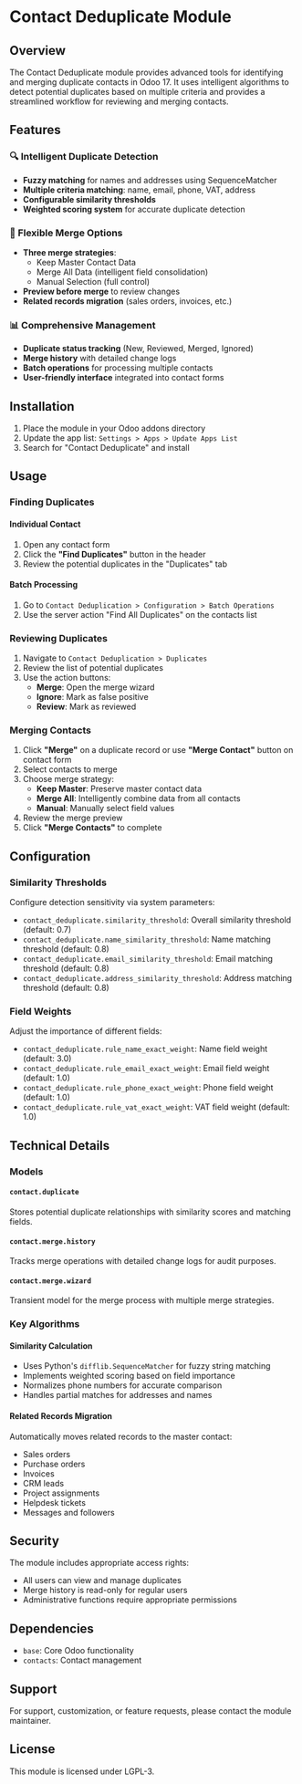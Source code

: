# Contact Deduplicate Module

## Overview
The Contact Deduplicate module provides advanced tools for identifying and merging duplicate contacts in Odoo 17. It uses intelligent algorithms to detect potential duplicates based on multiple criteria and provides a streamlined workflow for reviewing and merging contacts.

## Features

### 🔍 Intelligent Duplicate Detection
- **Fuzzy matching** for names and addresses using SequenceMatcher
- **Multiple criteria matching**: name, email, phone, VAT, address
- **Configurable similarity thresholds**
- **Weighted scoring system** for accurate duplicate detection

### 🔄 Flexible Merge Options
- **Three merge strategies**:
  - Keep Master Contact Data
  - Merge All Data (intelligent field consolidation)
  - Manual Selection (full control)
- **Preview before merge** to review changes
- **Related records migration** (sales orders, invoices, etc.)

### 📊 Comprehensive Management
- **Duplicate status tracking** (New, Reviewed, Merged, Ignored)
- **Merge history** with detailed change logs
- **Batch operations** for processing multiple contacts
- **User-friendly interface** integrated into contact forms

## Installation

1. Place the module in your Odoo addons directory
2. Update the app list: `Settings > Apps > Update Apps List`
3. Search for "Contact Deduplicate" and install

## Usage

### Finding Duplicates

#### Individual Contact
1. Open any contact form
2. Click the **"Find Duplicates"** button in the header
3. Review the potential duplicates in the "Duplicates" tab

#### Batch Processing
1. Go to `Contact Deduplication > Configuration > Batch Operations`
2. Use the server action "Find All Duplicates" on the contacts list

### Reviewing Duplicates

1. Navigate to `Contact Deduplication > Duplicates`
2. Review the list of potential duplicates
3. Use the action buttons:
   - **Merge**: Open the merge wizard
   - **Ignore**: Mark as false positive
   - **Review**: Mark as reviewed

### Merging Contacts

1. Click **"Merge"** on a duplicate record or use **"Merge Contact"** button on contact form
2. Select contacts to merge
3. Choose merge strategy:
   - **Keep Master**: Preserve master contact data
   - **Merge All**: Intelligently combine data from all contacts
   - **Manual**: Manually select field values
4. Review the merge preview
5. Click **"Merge Contacts"** to complete

## Configuration

### Similarity Thresholds
Configure detection sensitivity via system parameters:

- `contact_deduplicate.similarity_threshold`: Overall similarity threshold (default: 0.7)
- `contact_deduplicate.name_similarity_threshold`: Name matching threshold (default: 0.8)
- `contact_deduplicate.email_similarity_threshold`: Email matching threshold (default: 0.8)
- `contact_deduplicate.address_similarity_threshold`: Address matching threshold (default: 0.8)

### Field Weights
Adjust the importance of different fields:

- `contact_deduplicate.rule_name_exact_weight`: Name field weight (default: 3.0)
- `contact_deduplicate.rule_email_exact_weight`: Email field weight (default: 1.0)
- `contact_deduplicate.rule_phone_exact_weight`: Phone field weight (default: 1.0)
- `contact_deduplicate.rule_vat_exact_weight`: VAT field weight (default: 1.0)

## Technical Details

### Models

#### `contact.duplicate`
Stores potential duplicate relationships with similarity scores and matching fields.

#### `contact.merge.history`
Tracks merge operations with detailed change logs for audit purposes.

#### `contact.merge.wizard`
Transient model for the merge process with multiple merge strategies.

### Key Algorithms

#### Similarity Calculation
- Uses Python's `difflib.SequenceMatcher` for fuzzy string matching
- Implements weighted scoring based on field importance
- Normalizes phone numbers for accurate comparison
- Handles partial matches for addresses and names

#### Related Records Migration
Automatically moves related records to the master contact:
- Sales orders
- Purchase orders
- Invoices
- CRM leads
- Project assignments
- Helpdesk tickets
- Messages and followers

## Security

The module includes appropriate access rights:
- All users can view and manage duplicates
- Merge history is read-only for regular users
- Administrative functions require appropriate permissions

## Dependencies

- `base`: Core Odoo functionality
- `contacts`: Contact management

## Support

For support, customization, or feature requests, please contact the module maintainer.

## License

This module is licensed under LGPL-3.
